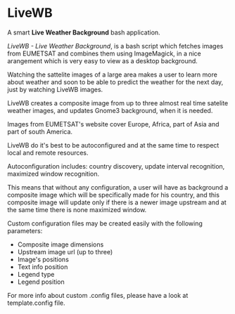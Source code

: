 # LiveWB
A smart <b>Live Weather Background</b> bash application.

*LiveWB - Live Weather Background*, is a bash script which fetches images from EUMETSAT and combines them using ImageMagick,
in a nice arangement which is very easy to view as a desktop background.

Watching the sattelite images of a large area makes a user to learn more about weather and soon 
to be able to predict the weather for the next day, just by watching LiveWB images.

LiveWB creates a composite image from up to three  almost real time satelite weather images,
and updates Gnome3 background, when it is needed.

Images from EUMETSAT's website cover Europe, Africa, part of Asia and part of south America.

LiveWB do it's best to be autoconfigured and at the same time to respect local and remote resources.

Autoconfiguration includes: country discovery, update interval recognition,  maximized window recognition.

This means that without any configuration, a user will have as background a composite image which will be specifically
made for his country, and this composite image will update only if there is a newer image upstream and
at the same time there is none maximized window.

Custom configuration files may be created easily with the following parameters:</br>
- Composite image dimensions</br>
- Upstream image url (up to three)</br>
- Image's positions</br>
- Text info position</br>
- Legend type</br>
- Legend position

For more info about custom .config files, please have a look at template.config file.

